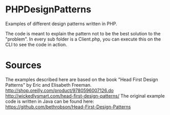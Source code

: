 # PHPDesignPatterns
Examples of different design patterns written in PHP.

The code is meant to explain the pattern not to be the best solution to the "problem".
In every sub folder is a Client.php, you can execute this on the CLI to see the code in action.


# Sources
The examples described here are based on the book "Head First Design Patterns" by Eric and Elisabeth Freeman.
http://shop.oreilly.com/product/9780596007126.do
http://wickedlysmart.com/head-first-design-patterns/
The original example code is written in Java can be found here: https://github.com/bethrobson/Head-First-Design-Patterns